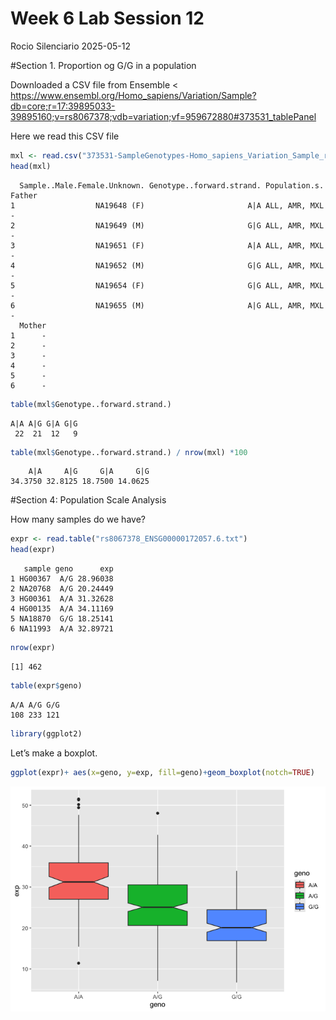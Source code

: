 # Week 6 Lab Session 12
Rocio Silenciario
2025-05-12

\#Section 1. Proportion og G/G in a population

Downloaded a CSV file from Ensemble \<
https://www.ensembl.org/Homo_sapiens/Variation/Sample?db=core;r=17:39895033-39895160;v=rs8067378;vdb=variation;vf=959672880#373531_tablePanel

Here we read this CSV file

``` r
mxl <- read.csv("373531-SampleGenotypes-Homo_sapiens_Variation_Sample_rs8067378.csv")
head(mxl)
```

      Sample..Male.Female.Unknown. Genotype..forward.strand. Population.s. Father
    1                  NA19648 (F)                       A|A ALL, AMR, MXL      -
    2                  NA19649 (M)                       G|G ALL, AMR, MXL      -
    3                  NA19651 (F)                       A|A ALL, AMR, MXL      -
    4                  NA19652 (M)                       G|G ALL, AMR, MXL      -
    5                  NA19654 (F)                       G|G ALL, AMR, MXL      -
    6                  NA19655 (M)                       A|G ALL, AMR, MXL      -
      Mother
    1      -
    2      -
    3      -
    4      -
    5      -
    6      -

``` r
table(mxl$Genotype..forward.strand.)
```


    A|A A|G G|A G|G 
     22  21  12   9 

``` r
table(mxl$Genotype..forward.strand.) / nrow(mxl) *100
```


        A|A     A|G     G|A     G|G 
    34.3750 32.8125 18.7500 14.0625 

\#Section 4: Population Scale Analysis

How many samples do we have?

``` r
expr <- read.table("rs8067378_ENSG00000172057.6.txt")
head(expr)
```

       sample geno      exp
    1 HG00367  A/G 28.96038
    2 NA20768  A/G 20.24449
    3 HG00361  A/A 31.32628
    4 HG00135  A/A 34.11169
    5 NA18870  G/G 18.25141
    6 NA11993  A/A 32.89721

``` r
nrow(expr)
```

    [1] 462

``` r
table(expr$geno)
```


    A/A A/G G/G 
    108 233 121 

``` r
library(ggplot2)
```

Let’s make a boxplot.

``` r
ggplot(expr)+ aes(x=geno, y=exp, fill=geno)+geom_boxplot(notch=TRUE)
```

![](class12_files/figure-commonmark/unnamed-chunk-8-1.png)
